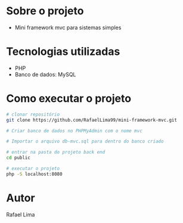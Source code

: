 # Sobre o projeto

- Mini framework mvc para sistemas simples

# Tecnologias utilizadas
- PHP
- Banco de dados: MySQL

# Como executar o projeto

```bash
# clonar repositório
git clone https://github.com/RafaelLima99/mini-framework-mvc.git

# Criar banco de dados no PHPMyAdmin com o nome mvc

# Importar o arquivo db-mvc.sql para dentro do banco criado

# entrar na pasta do projeto back end
cd public

# executar o projeto
php -S localhost:8080
```
# Autor
Rafael Lima


